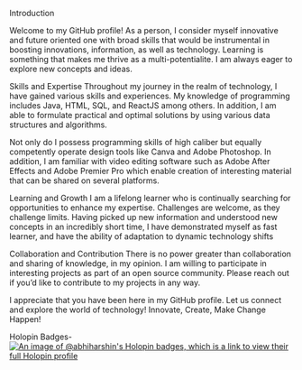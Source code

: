 Introduction

Welcome to my GitHub profile! As a person, I consider myself innovative and future oriented one with broad skills that would be instrumental in boosting innovations, information, as well as technology. Learning is something that makes me thrive as a multi-potentialite. I am always eager to explore new concepts and ideas.

Skills and Expertise
Throughout my journey in the realm of technology, I have gained various skills and experiences. My knowledge of programming includes Java, HTML, SQL, and ReactJS among others. In addition, I am able to formulate practical and optimal solutions by using various data structures and algorithms.

Not only do I possess programming skills of high caliber but equally competently operate design tools like Canva and Adobe Photoshop. In addition, I am familiar with video editing software such as Adobe After Effects and Adobe Premier Pro which enable creation of interesting material that can be shared on several platforms.

Learning and Growth
I am a lifelong learner who is continually searching for opportunities to enhance my expertise. Challenges are welcome, as they challenge limits. Having picked up new information and understood new concepts in an incredibly short time, I have demonstrated myself as fast learner, and have the ability of adaptation to dynamic technology shifts

Collaboration and Contribution
There is no power greater than collaboration and sharing of knowledge, in my opinion. I am willing to participate in interesting projects as part of an open source community. Please reach out if you’d like to contribute to my projects in any way.

I appreciate that you have been here in my GitHub profile. Let us connect and explore the world of technology! Innovate, Create, Make Change Happen!


Holopin Badges-
[![An image of @abhiharshin's Holopin badges, which is a link to view their full Holopin profile](https://holopin.me/abhiharshin)](https://holopin.io/@abhiharshin)
